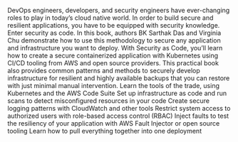 DevOps engineers, developers, and security engineers have ever-changing roles to play in today’s cloud native world. In order to build secure and resilient applications, you have to be equipped with security knowledge. Enter security as code.
In this book, authors BK Sarthak Das and Virginia Chu demonstrate how to use this methodology to secure any application and infrastructure you want to deploy. With Security as Code, you’ll learn how to create a secure containerized application with Kubernetes using CI/CD tooling from AWS and open source providers.
This practical book also provides common patterns and methods to securely develop infrastructure for resilient and highly available backups that you can restore with just minimal manual intervention.
Learn the tools of the trade, using Kubernetes and the AWS Code Suite
Set up infrastructure as code and run scans to detect misconfigured resources in your code
Create secure logging patterns with CloudWatch and other tools
Restrict system access to authorized users with role-based access control (RBAC)
Inject faults to test the resiliency of your application with AWS Fault Injector or open source tooling
Learn how to pull everything together into one deployment
